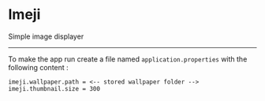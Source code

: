 # Imeji

Simple image displayer

----

To make the app run create a file named `application.properties` with the following content :

```
imeji.wallpaper.path = <-- stored wallpaper folder -->
imeji.thumbnail.size = 300
```
